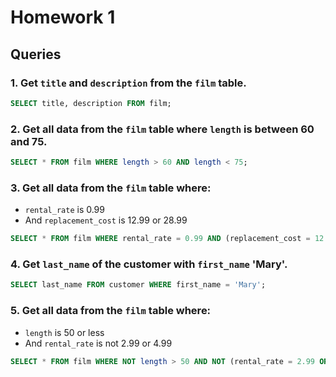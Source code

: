 # Homework 1

## Queries

### 1. Get `title` and `description` from the `film` table.
```sql
SELECT title, description FROM film;
```

### 2. Get all data from the `film` table where `length` is between 60 and 75.
```sql
SELECT * FROM film WHERE length > 60 AND length < 75;
```

### 3. Get all data from the `film` table where:
- `rental_rate` is 0.99
- And `replacement_cost` is 12.99 or 28.99
```sql
SELECT * FROM film WHERE rental_rate = 0.99 AND (replacement_cost = 12.99 OR replacement_cost = 28.99);
```

### 4. Get `last_name` of the customer with `first_name` 'Mary'.
```sql
SELECT last_name FROM customer WHERE first_name = 'Mary';
```

### 5. Get all data from the `film` table where:
- `length` is 50 or less
- And `rental_rate` is not 2.99 or 4.99
```sql
SELECT * FROM film WHERE NOT length > 50 AND NOT (rental_rate = 2.99 OR rental_rate = 4.99);
```
